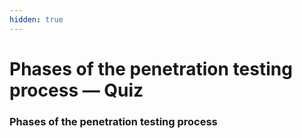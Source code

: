 ```yaml
---
hidden: true
---
```


# Phases of the penetration testing process — Quiz

### Phases of the penetration testing process
